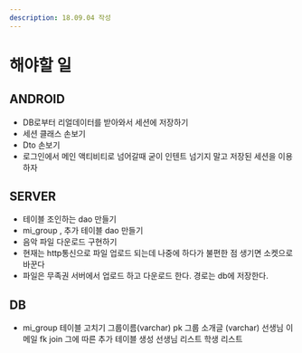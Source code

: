 ```yaml
---
description: 18.09.04 작성
---
```


# 해야할 일

## ANDROID

* DB로부터 리얼데이터를 받아와서 세션에 저장하기
* 세션 클래스 손보기
* Dto 손보기
* 로그인에서 메인 액티비티로 넘어갈때 굳이 인텐트 넘기지 말고 저장된 세션을 이용하자 

## SERVER

* 테이블 조인하는 dao 만들기
* mi\_group , 추가 테이블 dao 만들기
* 음악 파일 다운로드 구현하기
* 현재는 http통신으로 파일 업로드 되는데 나중에 하다가 불편한 점 생기면 소켓으로 바꾼다
* 파일은 무족권 서버에서 업로드 하고 다운로드 한다. 경로는 db에 저장한다.

## DB

* mi\_group 테이블 고치기 그룹이름\(varchar\) pk 그룹 소개글 \(varchar\) 선생님 이메일 fk join  그에 따른 추가 테이블 생성 선생님 리스트 학생 리스트

